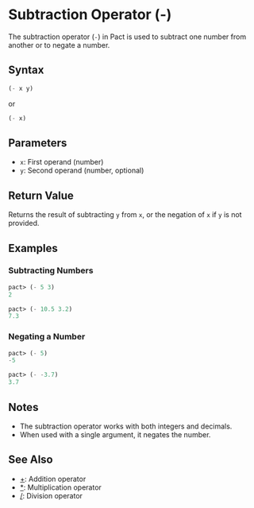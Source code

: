 # Subtraction Operator (-)

The subtraction operator (`-`) in Pact is used to subtract one number from another or to negate a number.

## Syntax

```lisp
(- x y)
```
or
```lisp
(- x)
```

## Parameters

- `x`: First operand (number)
- `y`: Second operand (number, optional)

## Return Value

Returns the result of subtracting `y` from `x`, or the negation of `x` if `y` is not provided.

## Examples

### Subtracting Numbers

```lisp
pact> (- 5 3)
2

pact> (- 10.5 3.2)
7.3
```

### Negating a Number

```lisp
pact> (- 5)
-5

pact> (- -3.7)
3.7
```

## Notes

- The subtraction operator works with both integers and decimals.
- When used with a single argument, it negates the number.

## See Also

- [+](addition.md): Addition operator
- [*](multiplication.md): Multiplication operator
- [/](division.md): Division operator
